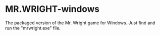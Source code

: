 # MR.WRIGHT-windows
The packaged version of the Mr. Wright game for Windows. Just find and run the "mrwright.exe" file.
